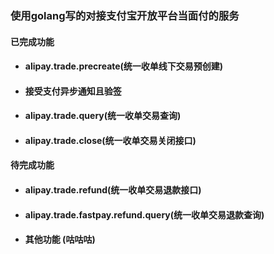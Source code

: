 ### 使用golang写的对接支付宝开放平台当面付的服务



#### 已完成功能


* #### alipay.trade.precreate(统一收单线下交易预创建)

* #### 接受支付异步通知且验签

* #### alipay.trade.query(统一收单交易查询)

* #### alipay.trade.close(统一收单交易关闭接口)


#### 待完成功能

* #### alipay.trade.refund(统一收单交易退款接口)
* #### alipay.trade.fastpay.refund.query(统一收单交易退款查询)
* #### 其他功能 (咕咕咕)


